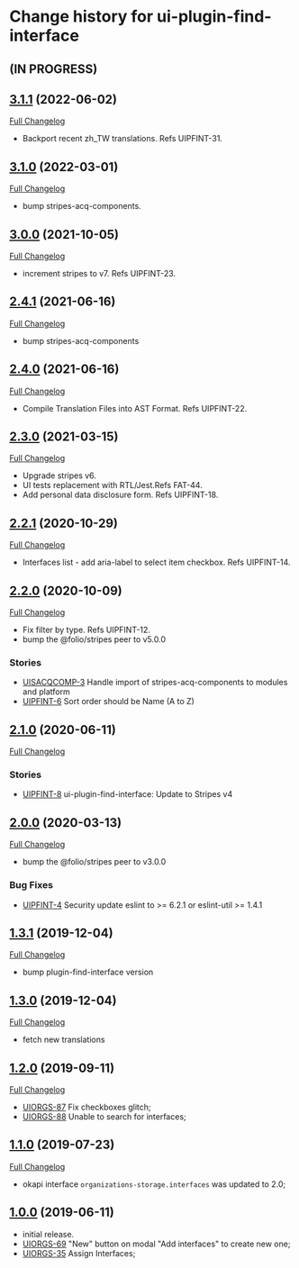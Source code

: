# Change history for ui-plugin-find-interface

## (IN PROGRESS)

## [3.1.1](https://github.com/folio-org/ui-plugin-find-interface/tree/v3.1.1) (2022-06-02)
[Full Changelog](https://github.com/folio-org/ui-plugin-find-interface/compare/v3.1.0...v3.1.1)

* Backport recent zh_TW translations. Refs UIPFINT-31.

## [3.1.0](https://github.com/folio-org/ui-plugin-find-interface/tree/v3.1.0) (2022-03-01)
[Full Changelog](https://github.com/folio-org/ui-plugin-find-interface/compare/v3.0.0...v3.1.0)

* bump stripes-acq-components.

## [3.0.0](https://github.com/folio-org/ui-plugin-find-interface/tree/v3.0.0) (2021-10-05)
[Full Changelog](https://github.com/folio-org/ui-plugin-find-interface/compare/v2.4.1...v3.0.0)

* increment stripes to v7. Refs UIPFINT-23.

## [2.4.1](https://github.com/folio-org/ui-plugin-find-interface/tree/v2.4.1) (2021-06-16)
[Full Changelog](https://github.com/folio-org/ui-plugin-find-interface/compare/v2.4.0...v2.4.1)

* bump stripes-acq-components

## [2.4.0](https://github.com/folio-org/ui-plugin-find-interface/tree/v2.4.0) (2021-06-16)
[Full Changelog](https://github.com/folio-org/ui-plugin-find-interface/compare/v2.3.0...v2.4.0)

* Compile Translation Files into AST Format. Refs UIPFINT-22.

## [2.3.0](https://github.com/folio-org/ui-plugin-find-interface/tree/v2.3.0) (2021-03-15)
[Full Changelog](https://github.com/folio-org/ui-plugin-find-interface/compare/v2.2.1...v2.3.0)

* Upgrade stripes v6.
* UI tests replacement with RTL/Jest.Refs FAT-44.
* Add personal data disclosure form. Refs UIPFINT-18.

## [2.2.1](https://github.com/folio-org/ui-plugin-find-interface/tree/v2.2.1) (2020-10-29)
[Full Changelog](https://github.com/folio-org/ui-plugin-find-interface/compare/v2.2.0...v2.2.1)

* Interfaces list - add aria-label to select item checkbox. Refs UIPFINT-14.

## [2.2.0](https://github.com/folio-org/ui-plugin-find-interface/tree/v2.2.0) (2020-10-09)
[Full Changelog](https://github.com/folio-org/ui-plugin-find-interface/compare/v2.1.0...v2.2.0)

* Fix filter by type. Refs UIPFINT-12.
* bump the @folio/stripes peer to v5.0.0

### Stories
* [UISACQCOMP-3](https://issues.folio.org/browse/UISACQCOMP-3) Handle import of stripes-acq-components to modules and platform
* [UIPFINT-6](https://issues.folio.org/browse/UIPFINT-6) Sort order should be Name (A to Z)

## [2.1.0](https://github.com/folio-org/ui-plugin-find-interface/tree/v2.1.0) (2020-06-11)
[Full Changelog](https://github.com/folio-org/ui-plugin-find-interface/compare/v2.0.0...v2.1.0)

### Stories
* [UIPFINT-8](https://issues.folio.org/browse/UIPFINT-8) ui-plugin-find-interface: Update to Stripes v4

## [2.0.0](https://github.com/folio-org/ui-plugin-find-interface/tree/v2.0.0) (2020-03-13)
[Full Changelog](https://github.com/folio-org/ui-plugin-find-interface/compare/v1.3.1...v2.0.0)

* bump the @folio/stripes peer to v3.0.0

### Bug Fixes
* [UIPFINT-4](https://issues.folio.org/browse/UIPFINT-4) Security update eslint to >= 6.2.1 or eslint-util >= 1.4.1

## [1.3.1](https://github.com/folio-org/ui-plugin-find-interface/tree/v1.3.1) (2019-12-04)
[Full Changelog](https://github.com/folio-org/ui-plugin-find-interface/compare/v1.3.0...v1.3.1)

* bump plugin-find-interface version

## [1.3.0](https://github.com/folio-org/ui-plugin-find-interface/tree/v1.3.0) (2019-12-04)
[Full Changelog](https://github.com/folio-org/ui-plugin-find-interface/compare/v1.2.0...v1.3.0)

* fetch new translations

## [1.2.0](https://github.com/folio-org/ui-plugin-find-interface/tree/v1.2.0) (2019-09-11)
[Full Changelog](https://github.com/folio-org/ui-plugin-find-interface/compare/v1.1.0...v1.2.0)

* [UIORGS-87](https://issues.folio.org/browse/UIORGS-87) Fix checkboxes glitch;
* [UIORGS-88](https://issues.folio.org/browse/UIORGS-88) Unable to search for interfaces;

## [1.1.0](https://github.com/folio-org/ui-plugin-find-interface/tree/v1.1.0) (2019-07-23)
[Full Changelog](https://github.com/folio-org/ui-plugin-find-interface/compare/v1.0.0...v1.1.0)

* okapi interface `organizations-storage.interfaces` was updated to 2.0;

## [1.0.0](https://github.com/folio-org/ui-plugin-find-interface/tree/v1.0.0) (2019-06-11)

* initial release.
* [UIORGS-69](https://issues.folio.org/browse/UIORGS-69) "New" button on modal "Add interfaces" to create new one;
* [UIORGS-35](https://issues.folio.org/browse/UIORGS-35) Assign Interfaces;
